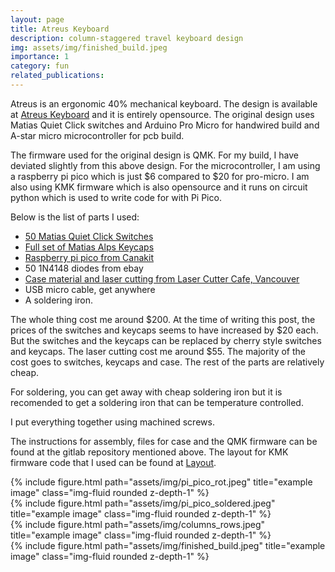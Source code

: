 ```yaml
---
layout: page
title: Atreus Keyboard
description: column-staggered travel keyboard design
img: assets/img/finished_build.jpeg
importance: 1
category: fun
related_publications: 
---
```


Atreus is an ergonomic 40% mechanical keyboard. The design is available at [Atreus Keyboard](https://gitlab.com/technomancy/atreus) and it is entirely opensource. The original design uses Matias Quiet Click switches and Arduino Pro Micro for handwired build and A-star micro microcontroller for pcb build.

The firmware used for the original design is QMK. For my build, I have deviated slightly from this above design. For the microcontroller, I am using a raspberry pi pico which is just \$6 compared to \$20 for pro-micro. I am also using KMK firmware which is also opensource and it runs on circuit python which is used to write code for with Pi Pico.

Below is the list of parts I used:

- [50 Matias Quiet Click Switches](https://matias.store/products/matias-quiet-click-switch-box-of-200)
- [Full set of Matias Alps Keycaps](https://matias.store/products/keycap-set-white-blank)
- [Raspberry pi pico from Canakit](https://www.canakit.com/raspberry-pi-pico-w.html)
- 50 1N4148 diodes from ebay
- [Case material and laser cutting from Laser Cutter Cafe, Vancouver](http://www.lasercuttercafe.com/)
- USB micro cable, get anywhere
- A soldering iron.

The whole thing cost me around \$200. At the time of writing this post, the prices of the switches and keycaps seems to have increased by $20 each. But the switches and the keycaps can be replaced by cherry style switches and keycaps.
The laser cutting cost me around \$55. The majority of the cost goes to switches, keycaps and case. The rest of the parts are relatively cheap.

For soldering, you can get away with cheap soldering iron but it is recomended to get a soldering iron that can be temperature controlled.

I put everything together using machined screws.


The instructions for assembly, files for case and the QMK firmware can be found at the gitlab repository mentioned above. The layout for KMK firmware code that I used can be found at [Layout](https://github.com/gursewaktut/atreus_kmk).


<div class="row">
    <div class="col-sm mt-3 mt-md-0">
        {% include figure.html path="assets/img/pi_pico_rot.jpeg" title="example image" class="img-fluid rounded z-depth-1" %}
    </div>
    <div class="col-sm mt-3 mt-md-0">
        {% include figure.html path="assets/img/pi_pico_soldered.jpeg" title="example image" class="img-fluid rounded z-depth-1" %}
    </div>
</div>
<div class="row">
    <div class="col-sm mt-3 mt-md-0">
        {% include figure.html path="assets/img/columns_rows.jpeg" title="example image" class="img-fluid rounded z-depth-1" %}
    </div>
    <div class="col-sm mt-3 mt-md-0">
        {% include figure.html path="assets/img/finished_build.jpeg" title="example image" class="img-fluid rounded z-depth-1" %}
    </div>
</div>



